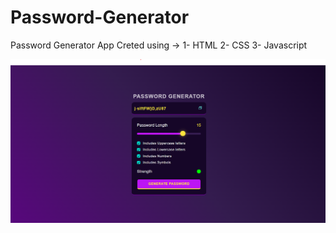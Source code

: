 # Password-Generator
Password Generator App
Creted using ->
1- HTML
2- CSS
3- Javascript

![](Password_Generator.png)
